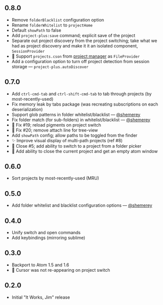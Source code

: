 ## 0.8.0

* Remove `folderBlacklist` configuration option
* Rename `folderWhitelist` to `projectHome`
* Default `showPath` to false
* Add `project-plus:save` command; explicit save of the project
* Separate out project discovery from the project switching; take what we had as project discovery and make it it an isolated component, `SessionProvider`
* :tada: Support `projects.cson` from [project manager](https://github.com/danielbrodin/atom-project-manager) as `FileProvider`
* Add a configuration option to turn off project detection from session storage — `project-plus.autoDiscover`

## 0.7.0

* Add `ctrl-cmd-tab` and `ctrl-shift-cmd-tab` to tab through projects (by most-recently-used)
* Fix memory leak by tabs package (was recreating subscriptions on each deserialization)
* Support glob patterns in folder whitelist/blacklist — [@shemerey](https://github.com/shemerey)
* Fix folder match (for sub-folders) in whitelist/blacklist — [@shemerey](https://github.com/shemerey)
* :bug: Fix #19; reload pigments on project switch
* :bug: Fix #20; remove attach line for tree-view
* Add `showPath` config; allow paths to be toggled from the finder
* :sparkles: Improve visual display of multi-path projects (ref #8)
* :hammer: Close #5; add ability to switch to a project from a folder picker
* :hammer: Add ability to close the current project and get an empty atom window

## 0.6.0

* Sort projects by most-recently-used (MRU)

## 0.5.0

* Add folder whitelist and blacklist configuration options — [@shemerey](https://github.com/shemerey)

## 0.4.0

* Unify switch and open commands
* Add keybindings (mirroring sublime)

## 0.3.0

* Backport to Atom 1.5 and 1.6
* :bug: Cursor was not re-appearing on project switch

## 0.2.0

* Initial "It Works, Jim" release
